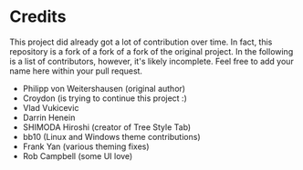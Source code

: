 # Credits

This project did already got a lot of contribution over time. In fact, this repository is a fork of a fork of a fork of the original project. In the following is a list of contributors, however, it's likely incomplete. Feel free to add your name here within your pull request.

 * Philipp von Weitershausen (original author)
 * Croydon (is trying to continue this project :)
 * Vlad Vukicevic
 * Darrin Henein
 * SHIMODA Hiroshi (creator of Tree Style Tab)
 * bb10 (Linux and Windows theme contributions)
 * Frank Yan (various theming fixes)
 * Rob Campbell (some UI love)
